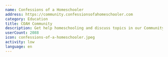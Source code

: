 ```yaml
---
name: Confessions of a Homeschooler
address: https://community.confessionsofahomeschooler.com
category: Education
title: COAH Community
description: Get help homeschooling and discuss topics in our Community Forum
userCount: 2088
icon: confessions-of-a-homeschooler.jpeg
activity: low
language: en
---
```

